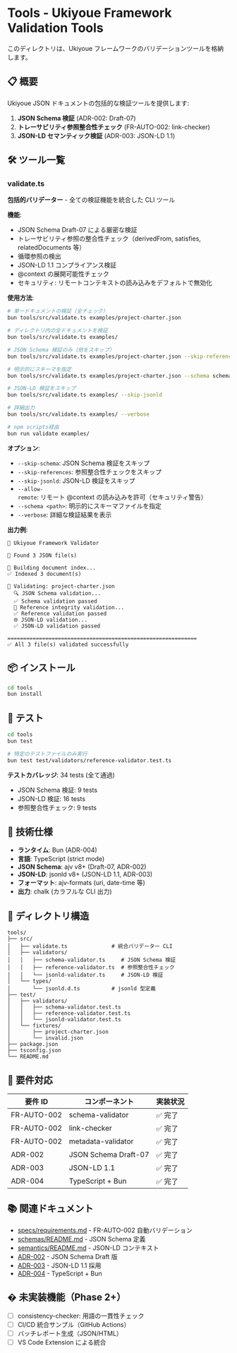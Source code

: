# Tools - Ukiyoue Framework Validation Tools

このディレクトリは、Ukiyoue フレームワークのバリデーションツールを格納します。

## 📋 概要

Ukiyoue JSON ドキュメントの包括的な検証ツールを提供します:

1. **JSON Schema 検証** (ADR-002: Draft-07)
2. **トレーサビリティ参照整合性チェック** (FR-AUTO-002: link-checker)
3. **JSON-LD セマンティック検証** (ADR-003: JSON-LD 1.1)

## 🛠️ ツール一覧

### validate.ts

**包括的バリデーター** - 全ての検証機能を統合した CLI ツール

**機能**:

- JSON Schema Draft-07 による厳密な検証
- トレーサビリティ参照の整合性チェック（derivedFrom, satisfies, relatedDocuments 等）
- 循環参照の検出
- JSON-LD 1.1 コンプライアンス検証
- @context の展開可能性チェック
- セキュリティ: リモートコンテキストの読み込みをデフォルトで無効化

**使用方法**:

```bash
# 単一ドキュメントの検証（全チェック）
bun tools/src/validate.ts examples/project-charter.json

# ディレクトリ内の全ドキュメントを検証
bun tools/src/validate.ts examples/

# JSON Schema 検証のみ（他をスキップ）
bun tools/src/validate.ts examples/project-charter.json --skip-references --skip-jsonld

# 明示的にスキーマを指定
bun tools/src/validate.ts examples/project-charter.json --schema schemas/layer1/project-charter.json

# JSON-LD 検証をスキップ
bun tools/src/validate.ts examples/ --skip-jsonld

# 詳細出力
bun tools/src/validate.ts examples/ --verbose

# npm scripts経由
bun run validate examples/
```

**オプション**:

- `--skip-schema`: JSON Schema 検証をスキップ
- `--skip-references`: 参照整合性チェックをスキップ
- `--skip-jsonld`: JSON-LD 検証をスキップ
- `--allow-remote`: リモート @context の読み込みを許可（セキュリティ警告）
- `--schema <path>`: 明示的にスキーマファイルを指定
- `--verbose`: 詳細な検証結果を表示

**出力例**:

```text
🎨 Ukiyoue Framework Validator

📁 Found 3 JSON file(s)

🔨 Building document index...
✅ Indexed 3 document(s)

📄 Validating: project-charter.json
  🔍 JSON Schema validation...
  ✅ Schema validation passed
  🔗 Reference integrity validation...
  ✅ Reference validation passed
  🌐 JSON-LD validation...
  ✅ JSON-LD validation passed

============================================================
✅ All 3 file(s) validated successfully
```

## 📦 インストール

```bash
cd tools
bun install
```

## 🧪 テスト

```bash
cd tools
bun test

# 特定のテストファイルのみ実行
bun test test/validators/reference-validator.test.ts
```

**テストカバレッジ**: 34 tests (全て通過)

- JSON Schema 検証: 9 tests
- JSON-LD 検証: 16 tests
- 参照整合性チェック: 9 tests

## 🔧 技術仕様

- **ランタイム**: Bun (ADR-004)
- **言語**: TypeScript (strict mode)
- **JSON Schema**: ajv v8+ (Draft-07, ADR-002)
- **JSON-LD**: jsonld v8+ (JSON-LD 1.1, ADR-003)
- **フォーマット**: ajv-formats (uri, date-time 等)
- **出力**: chalk (カラフルな CLI 出力)

## 📁 ディレクトリ構造

```text
tools/
├── src/
│   ├── validate.ts              # 統合バリデーター CLI
│   ├── validators/
│   │   ├── schema-validator.ts     # JSON Schema 検証
│   │   ├── reference-validator.ts  # 参照整合性チェック
│   │   └── jsonld-validator.ts     # JSON-LD 検証
│   └── types/
│       └── jsonld.d.ts          # jsonld 型定義
├── test/
│   ├── validators/
│   │   ├── schema-validator.test.ts
│   │   ├── reference-validator.test.ts
│   │   └── jsonld-validator.test.ts
│   └── fixtures/
│       ├── project-charter.json
│       └── invalid.json
├── package.json
├── tsconfig.json
└── README.md
```

## 🎯 要件対応

| 要件 ID     | コンポーネント       | 実装状況 |
| ----------- | -------------------- | -------- |
| FR-AUTO-002 | schema-validator     | ✅ 完了  |
| FR-AUTO-002 | link-checker         | ✅ 完了  |
| FR-AUTO-002 | metadata-validator   | ✅ 完了  |
| ADR-002     | JSON Schema Draft-07 | ✅ 完了  |
| ADR-003     | JSON-LD 1.1          | ✅ 完了  |
| ADR-004     | TypeScript + Bun     | ✅ 完了  |

## 📚 関連ドキュメント

- [specs/requirements.md](../specs/requirements.md) - FR-AUTO-002 自動バリデーション
- [schemas/README.md](../schemas/README.md) - JSON Schema 定義
- [semantics/README.md](../semantics/README.md) - JSON-LD コンテキスト
- [ADR-002](../specs/architecture-decisions/002-json-schema-draft-version.md) - JSON Schema Draft 版
- [ADR-003](../specs/architecture-decisions/003-json-ld-version.md) - JSON-LD 1.1 採用
- [ADR-004](../specs/architecture-decisions/004-tool-implementation-language.md) - TypeScript + Bun

## � 未実装機能（Phase 2+）

- [ ] consistency-checker: 用語の一貫性チェック
- [ ] CI/CD 統合サンプル（GitHub Actions）
- [ ] バッチレポート生成（JSON/HTML）
- [ ] VS Code Extension による統合
